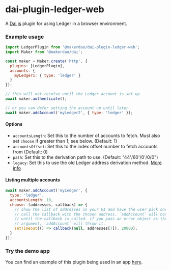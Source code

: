 # dai-plugin-ledger-web

A [Dai.js][daijs] plugin for using Ledger in a browser environment.

### Example usage

```js
import LedgerPlugin from '@makerdao/dai-plugin-ledger-web';
import Maker from '@makerdao/dai';

const maker = Maker.create('http', {
  plugins: [LedgerPlugin],
  accounts: {
    myLedger1: { type: 'ledger' }
  }
});

// this will not resolve until the Ledger account is set up
await maker.authenticate();

// or you can defer setting the account up until later
await maker.addAccount('myLedger2', { type: 'ledger' });
```

#### Options

- `accountsLength`: Set this to the number of accounts to fetch. Must also set `choose` if greater than 1; see below. (Default: 1)
- `accountsOffset`: Set this to the index offset number to fetch accounts from (Default: 0)
- `path`: Set this to the derivation path to use. (Default: "44'/60'/0'/0/0")
- `legacy`: Set this to use the old Ledger address derivation method. [More info][paths]

#### Listing multiple accounts

```js
await maker.addAccount('myLedger', {
  type: 'ledger',
  accountsLength: 10,
  choose: (addresses, callback) => {
    // show the list of addresses in your UI and have the user pick one; then
    // call the callback with the chosen address. `addAccount` will not resolve
    // until the callback is called. if you pass an error object as the first
    // argument, `addAccount` will throw it.
    setTimeout(() => callback(null, addresses[7]), 20000);
  }
});
```

### Try the demo app

You can find an example of this plugin being used in an app [here][accounts].

[daijs]: https://github.com/makerdao/dai.js
[accounts]: https://github.com/makerdao/integration-examples/tree/master/accounts
[paths]: https://github.com/MyCryptoHQ/MyCrypto/issues/2070
